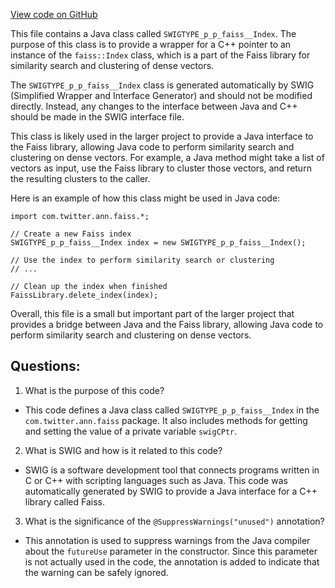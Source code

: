[View code on GitHub](https://github.com/misbahsy/the-algorithm/ann/src/main/java/com/twitter/ann/faiss/swig/SWIGTYPE_p_p_faiss__Index.java)

This file contains a Java class called `SWIGTYPE_p_p_faiss__Index`. The purpose of this class is to provide a wrapper for a C++ pointer to an instance of the `faiss::Index` class, which is a part of the Faiss library for similarity search and clustering of dense vectors. 

The `SWIGTYPE_p_p_faiss__Index` class is generated automatically by SWIG (Simplified Wrapper and Interface Generator) and should not be modified directly. Instead, any changes to the interface between Java and C++ should be made in the SWIG interface file.

This class is likely used in the larger project to provide a Java interface to the Faiss library, allowing Java code to perform similarity search and clustering on dense vectors. For example, a Java method might take a list of vectors as input, use the Faiss library to cluster those vectors, and return the resulting clusters to the caller.

Here is an example of how this class might be used in Java code:

```
import com.twitter.ann.faiss.*;

// Create a new Faiss index
SWIGTYPE_p_p_faiss__Index index = new SWIGTYPE_p_p_faiss__Index();

// Use the index to perform similarity search or clustering
// ...

// Clean up the index when finished
FaissLibrary.delete_index(index);
```

Overall, this file is a small but important part of the larger project that provides a bridge between Java and the Faiss library, allowing Java code to perform similarity search and clustering on dense vectors.
## Questions: 
 1. What is the purpose of this code?
- This code defines a Java class called `SWIGTYPE_p_p_faiss__Index` in the `com.twitter.ann.faiss` package. It also includes methods for getting and setting the value of a private variable `swigCPtr`.

2. What is SWIG and how is it related to this code?
- SWIG is a software development tool that connects programs written in C or C++ with scripting languages such as Java. This code was automatically generated by SWIG to provide a Java interface for a C++ library called Faiss.

3. What is the significance of the `@SuppressWarnings("unused")` annotation?
- This annotation is used to suppress warnings from the Java compiler about the `futureUse` parameter in the constructor. Since this parameter is not actually used in the code, the annotation is added to indicate that the warning can be safely ignored.